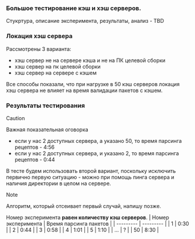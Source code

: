 ### Большое тестирование кэш и хэш серверов.
Стукртура, описание эксперимента, результаты, анализ - TBD 
### Локация хэш сервера
Рассмотрены 3 варианта:
- хэш сервер не на сервере кэша и не на ПК целевой сборки
- хэш сервер на пк целевой сборки
- хэш сервер на сервере с кэшем
  
Все способы показали, что при нагрузке в 50 кэш серверов локация хэш сервера не влияет на время валидации пакетов с кэшем.

### Результаты тестирования

> [!CAUTION]
> Важная показательная оговорка
> - если у нас 2 доступных сервера, а указано 50, то время парсинга рецептов - 4:56
> - если у нас 2 доступных сервера, и указано 2, то время парсинга рецептов - 0:44


В тесте будем использовать второй вариант, поскольку исключить первично первую ситуацию - можно при помощь пинга сервера и наличия директории в целом на сервере.
> [!NOTE]
> Алгоритм, который отсеивает первый случай, напишу позже. 

Номер эксперимента **равен количеству кэш серверов**.
| Номер эксперимента | Время парсинга пакетов |
| --------- | --------- | 
| 1  | 0:30  | 
| 2  | 0:44 | 
| 3  | 0:58 | 
| 4  | 1:01 | 
| 5  | 1:10 | 
| ...  | ?  | 
| 50  | 8:30  | 
